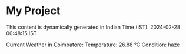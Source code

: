 # My Project

This content is dynamically generated in Indian Time (IST): 2024-02-28 00:48:15 IST


Current Weather in Coimbatore:
Temperature: 26.88 °C
Condition: haze

